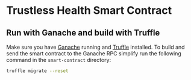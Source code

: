# Trustless Health Smart Contract

## Run with Ganache and build with Truffle
Make sure you have [Ganache](https://truffleframework.com/docs/ganache/overview) running and [Truffle](https://truffleframework.com/docs/truffle/overview) installed.
To build and send the smart contract to the Ganache RPC simplify run the following command in the `smart-contract` directory: 

``` bash
truffle migrate --reset
```
